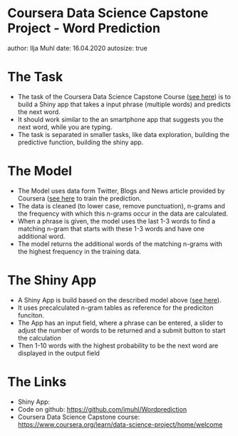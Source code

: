 Coursera Data Science Capstone Project - Word Prediction
========================================================
author: Ilja Muhl
date: 16.04.2020
autosize: true

The Task
========================================================

- The task of the Coursera Data Science Capstone Course ([see here](<https://www.coursera.org/learn/data-science-project/home/welcome>)) is to build a Shiny app that takes a input phrase (multiple words) and predicts the next word.  
- It should work similar to the an smartphone app that suggests you the next word, while you are typing.  
- The task is separated in smaller tasks, like data exploration, building the predictive function, building the shiny app.

The Model
========================================================

- The Model uses data form Twitter, Blogs and News article provided by Coursera ([see here]((<https://d396qusza40orc.cloudfront.net/dsscapstone/dataset/Coursera-SwiftKey.zip>)) to train the prediction.
- The data is cleaned (to lower case, remove punctuation), n-grams and the frequency with which this n-grams occur in the data are calculated.  
- When a phrase is given, the model uses the last 1-3 words to find a matching n-gram that starts with these 1-3 words and have one additional word.  
- The model returns the additional words of the matching n-grams with the highest frequency in the training data.



The Shiny App
========================================================

- A Shiny App is build based on the described model above ([see here](www.test.de)).
- It uses precalculated n-gram tables as reference for the prediciton funciton.
- The App has an input field, where a phrase can be entered, a slider to adjust the number of words to be returned and a submit button to start the calculation
- Then 1-10 words with the highest probability to be the next word are displayed in the output field

The Links
========================================================

- Shiny App: 
- Code on github: <https://github.com/imuhl/Wordprediction>
- Coursera Data Science Capstone course: <https://www.coursera.org/learn/data-science-project/home/welcome>
